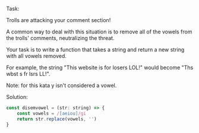 Task:

Trolls are attacking your comment section!

A common way to deal with this situation is to remove all of the vowels from the trolls' comments, neutralizing the threat.

Your task is to write a function that takes a string and return a new string with all vowels removed.

For example, the string "This website is for losers LOL!" would become "Ths wbst s fr lsrs LL!".

Note: for this kata y isn't considered a vowel.



Solution:

```js
const disemvowel = (str: string) => {
	const vowels = /[aeiou]/gi
	return str.replace(vowels, '')
}
```

